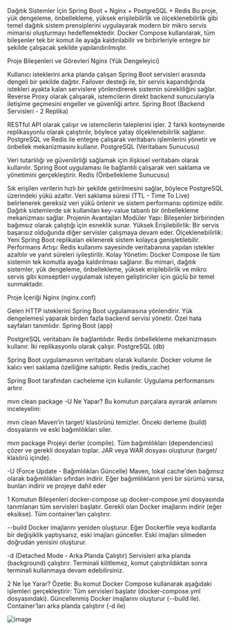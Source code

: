 Dağıtık Sistemler İçin Spring Boot + Nginx + PostgreSQL + Redis
Bu proje, yük dengeleme, önbellekleme, yüksek erişilebilirlik ve ölçeklenebilirlik gibi temel dağıtık sistem prensiplerini uygulayarak modern bir mikro servis mimarisi oluşturmayı hedeflemektedir. Docker Compose kullanılarak, tüm bileşenler tek bir komut ile ayağa kaldırılabilir ve birbirleriyle entegre bir şekilde çalışacak şekilde yapılandırılmıştır.

Proje Bileşenleri ve Görevleri
Nginx (Yük Dengeleyici)

Kullanıcı isteklerini arka planda çalışan Spring Boot servisleri arasında dengeli bir şekilde dağıtır.
Failover desteği ile, bir servis kapandığında istekleri ayakta kalan servislere yönlendirerek sistemin sürekliliğini sağlar.
Reverse Proxy olarak çalışarak, istemcilerin direkt backend sunucularıyla iletişime geçmesini engeller ve güvenliği artırır.
Spring Boot (Backend Servisleri - 2 Replika)

RESTful API olarak çalışır ve istemcilerin taleplerini işler.
2 farklı konteynerde replikasyonlu olarak çalıştırılır, böylece yatay ölçeklenebilirlik sağlanır.
PostgreSQL ve Redis ile entegre çalışarak veritabanı işlemlerini yönetir ve önbellek mekanizmasını kullanır.
PostgreSQL (Veritabanı Sunucusu)

Veri tutarlılığı ve güvenilirliği sağlamak için ilişkisel veritabanı olarak kullanılır.
Spring Boot uygulaması ile bağlantılı çalışarak veri saklama ve yönetimini gerçekleştirir.
Redis (Önbellekleme Sunucusu)

Sık erişilen verilerin hızlı bir şekilde getirilmesini sağlar, böylece PostgreSQL üzerindeki yükü azaltır.
Veri saklama süresi (TTL - Time To Live) belirlenerek gereksiz veri yükü önlenir ve sistem performansı optimize edilir.
Dağıtık sistemlerde sık kullanılan key-value tabanlı bir önbellekleme mekanizması sağlar.
Projenin Avantajları
Modüler Yapı: Bileşenler birbirinden bağımsız olarak çalıştığı için esneklik sunar.
Yüksek Erişilebilirlik: Bir servis başarısız olduğunda diğer servisler çalışmaya devam eder.
Ölçeklenebilirlik: Yeni Spring Boot replikaları eklenerek sistem kolayca genişletilebilir.
Performans Artışı: Redis kullanımı sayesinde veritabanına yapılan istekler azaltılır ve yanıt süreleri iyileştirilir.
Kolay Yönetim: Docker Compose ile tüm sistemin tek komutla ayağa kaldırılması sağlanır.
Bu mimari, dağıtık sistemler, yük dengeleme, önbellekleme, yüksek erişilebilirlik ve mikro servis gibi konseptleri uygulamak isteyen geliştiriciler için güçlü bir temel sunmaktadır.


 Proje İçeriği
  Nginx (nginx.conf)

Gelen HTTP isteklerini Spring Boot uygulamasına yönlendirir.
Yük dengelemesi yaparak birden fazla backend servisi yönetir.
Özel hata sayfaları tanımlıdır.
  Spring Boot (app)

PostgreSQL veritabanı ile bağlantılıdır.
Redis önbellekleme mekanizmasını kullanır.
İki replikasyonlu olarak çalışır.
 PostgreSQL (db)

Spring Boot uygulamasının veritabanı olarak kullanılır.
Docker volume ile kalıcı veri saklama özelliğine sahiptir.
 Redis (redis_cache)

Spring Boot tarafından cacheleme için kullanılır.
Uygulama performansını artırır.

mvn clean package -U Ne Yapar?
Bu komutun parçalara ayırarak anlamını inceleyelim:

mvn clean
 Maven’in target/ klasörünü temizler.
 Önceki derleme (build) dosyalarını ve eski bağımlılıkları siler.

mvn package
 Projeyi derler (compile).
 Tüm bağımlılıkları (dependencies) çözer ve gerekli dosyaları toplar.
 JAR veya WAR dosyası oluşturur (target/ klasörü içinde).

-U (Force Update - Bağımlılıkları Güncelle)
 Maven, lokal cache'den bağımsız olarak bağımlılıkları sıfırdan indirir.
 Eğer bağımlılıkların yeni bir sürümü varsa, bunları indirir ve projeye dahil eder


1️ Komutun Bileşenleri
docker-compose up
 docker-compose.yml dosyasında tanımlanan tüm servisleri başlatır.
 Gerekli olan Docker imajlarını indirir (eğer eksikse).
 Tüm container’ları çalıştırır.

--build
 Docker imajlarını yeniden oluşturur.
 Eğer Dockerfile veya kodlarda bir değişiklik yaptıysanız, eski imajları günceller.
 Eski imajları silmeden doğrudan yenisini oluşturur.

-d (Detached Mode - Arka Planda Çalıştır)
 Servisleri arka planda (background) çalıştırır.
 Terminali kilitlemez, komut çalıştırıldıktan sonra terminali kullanmaya devam edebilirsiniz.

2️ Ne İşe Yarar?
 Özetle:
Bu komut Docker Compose kullanarak aşağıdaki işlemleri gerçekleştirir:
 Tüm servisleri başlatır (docker-compose.yml dosyasındaki).
 Güncellenmiş Docker imajlarını oluşturur (--build ile).
 Container’ları arka planda çalıştırır (-d ile)

![image](https://github.com/user-attachments/assets/bba9d69c-9d9d-45da-ba06-1d538e4d174e)






